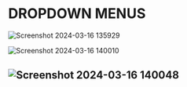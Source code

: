 # DROPDOWN MENUS
![Screenshot 2024-03-16 135929](https://github.com/Amisha0971/DROPDOWN-MENU-ANDROID/assets/136344215/36be0faf-e439-425f-9367-f509855da57b)

![Screenshot 2024-03-16 140010](https://github.com/Amisha0971/DROPDOWN-MENU-ANDROID/assets/136344215/a84619ae-1119-4eb6-b0b9-2b9db79f8d32)

![Screenshot 2024-03-16 140048](https://github.com/Amisha0971/DROPDOWN-MENU-ANDROID/assets/136344215/a3d90b54-7a80-4903-a91b-7672d6cf8568)
---------------------------------------------------
